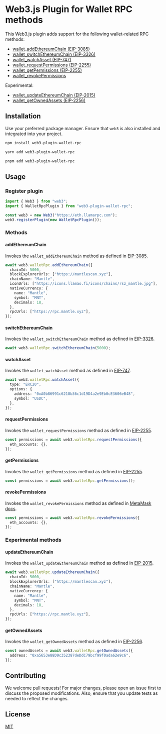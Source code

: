 # Web3.js Plugin for Wallet RPC methods

This Web3.js plugin adds support for the following wallet-related RPC methods:

- [wallet_addEthereumChain (EIP-3085)](https://eips.ethereum.org/EIPS/eip-3085)
- [wallet_switchEthereumChain (EIP-3326)](https://eips.ethereum.org/EIPS/eip-3326)
- [wallet_watchAsset (EIP-747)](https://eips.ethereum.org/EIPS/eip-747)
- [wallet_requestPermissions (EIP-2255)](https://eips.ethereum.org/EIPS/eip-2255)
- [wallet_getPermissions (EIP-2255)](https://eips.ethereum.org/EIPS/eip-2255)
- [wallet_revokePermissions](https://docs.metamask.io/wallet/reference/json-rpc-methods/wallet_revokepermissions/)

Experimental:

- [wallet_updateEthereumChain (EIP-2015)](https://eips.ethereum.org/EIPS/eip-2015)
- [wallet_getOwnedAssets (EIP-2256)](https://eips.ethereum.org/EIPS/eip-2256)

## Installation

Use your preferred package manager. Ensure that `web3` is also installed and integrated into your project.

```bash
npm install web3-plugin-wallet-rpc
```

```bash
yarn add web3-plugin-wallet-rpc
```

```bash
pnpm add web3-plugin-wallet-rpc
```

## Usage

### Register plugin

```typescript
import { Web3 } from "web3";
import { WalletRpcPlugin } from "web3-plugin-wallet-rpc";

const web3 = new Web3("https://eth.llamarpc.com");
web3.registerPlugin(new WalletRpcPlugin());
```

### Methods

#### addEthereumChain

Invokes the `wallet_addEthereumChain` method as defined in [EIP-3085](https://eips.ethereum.org/EIPS/eip-3085).

```typescript
await web3.walletRpc.addEthereumChain({
  chainId: 5000,
  blockExplorerUrls: ["https://mantlescan.xyz"],
  chainName: "Mantle",
  iconUrls: ["https://icons.llamao.fi/icons/chains/rsz_mantle.jpg"],
  nativeCurrency: {
    name: "Mantle",
    symbol: "MNT",
    decimals: 18,
  },
  rpcUrls: ["https://rpc.mantle.xyz"],
});
```

#### switchEthereumChain

Invokes the `wallet_switchEthereumChain` method as defined in [EIP-3326](https://eips.ethereum.org/EIPS/eip-3326).

```typescript
await web3.walletRpc.switchEthereumChain(5000);
```

#### watchAsset

Invokes the `wallet_watchAsset` method as defined in [EIP-747](https://eips.ethereum.org/EIPS/eip-747).

```typescript
await web3.walletRpc.watchAsset({
  type: "ERC20",
  options: {
    address: "0xA0b86991c6218b36c1d19D4a2e9Eb0cE3606eB48",
    symbol: "USDC",
  },
});
```

#### requestPermissions

Invokes the `wallet_requestPermissions` method as defined in [EIP-2255](https://eips.ethereum.org/EIPS/eip-2255).

```typescript
const permissions = await web3.walletRpc.requestPermissions({
  eth_accounts: {},
});
```

#### getPermissions

Invokes the `wallet_getPermissions` method as defined in [EIP-2255](https://eips.ethereum.org/EIPS/eip-2255).

```typescript
const permissions = await web3.walletRpc.getPermissions();
```

#### revokePermissions

Invokes the `wallet_revokePermissions` method as defined in [MetaMask docs](https://docs.metamask.io/wallet/reference/json-rpc-methods/wallet_revokepermissions/).

```typescript
const permissions = await web3.walletRpc.revokePermissions({
  eth_accounts: {},
});
```

### Experimental methods

#### updateEthereumChain

Invokes the `wallet_updateEthereumChain` method as defined in [EIP-2015](https://eips.ethereum.org/EIPS/eip-2015).

```typescript
await web3.walletRpc.updateEthereumChain({
  chainId: 5000,
  blockExplorerUrls: ["https://mantlescan.xyz"],
  chainName: "Mantle",
  nativeCurrency: {
    name: "Mantle",
    symbol: "MNT",
    decimals: 18,
  },
  rpcUrls: ["https://rpc.mantle.xyz"],
});
```

#### getOwnedAssets

Invokes the `wallet_getOwnedAssets` method as defined in [EIP-2256](https://eips.ethereum.org/EIPS/eip-2256).

```typescript
const ownedAssets = await web3.walletRpc.getOwnedAssets({
  address: "0xa5653e88D9c352387deDdC79bcf99f0ada62e9c6",
});
```

## Contributing

We welcome pull requests! For major changes, please open an issue first to discuss the proposed modifications.
Also, ensure that you update tests as needed to reflect the changes.

## License

[MIT](https://choosealicense.com/licenses/mit/)
